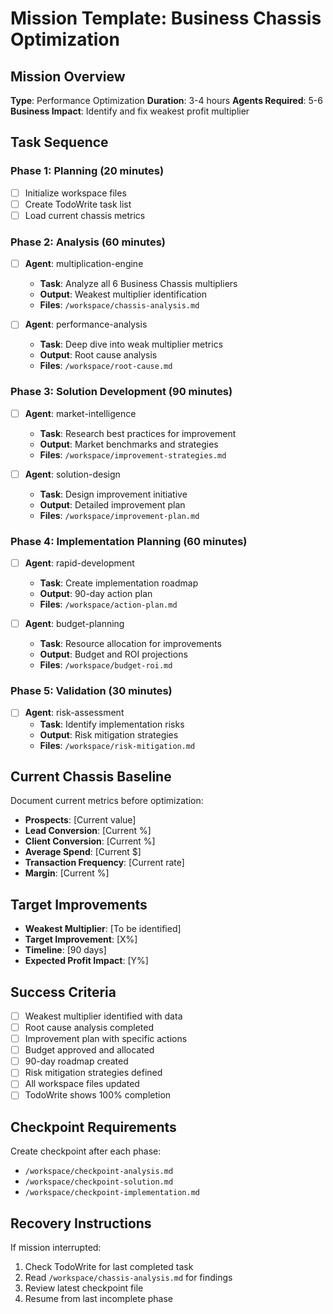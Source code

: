 # Mission Template: Business Chassis Optimization

## Mission Overview
**Type**: Performance Optimization
**Duration**: 3-4 hours
**Agents Required**: 5-6
**Business Impact**: Identify and fix weakest profit multiplier

## Task Sequence

### Phase 1: Planning (20 minutes)
- [ ] Initialize workspace files
- [ ] Create TodoWrite task list
- [ ] Load current chassis metrics

### Phase 2: Analysis (60 minutes)
- [ ] **Agent**: multiplication-engine
  - **Task**: Analyze all 6 Business Chassis multipliers
  - **Output**: Weakest multiplier identification
  - **Files**: `/workspace/chassis-analysis.md`

- [ ] **Agent**: performance-analysis
  - **Task**: Deep dive into weak multiplier metrics
  - **Output**: Root cause analysis
  - **Files**: `/workspace/root-cause.md`

### Phase 3: Solution Development (90 minutes)
- [ ] **Agent**: market-intelligence
  - **Task**: Research best practices for improvement
  - **Output**: Market benchmarks and strategies
  - **Files**: `/workspace/improvement-strategies.md`

- [ ] **Agent**: solution-design
  - **Task**: Design improvement initiative
  - **Output**: Detailed improvement plan
  - **Files**: `/workspace/improvement-plan.md`

### Phase 4: Implementation Planning (60 minutes)
- [ ] **Agent**: rapid-development
  - **Task**: Create implementation roadmap
  - **Output**: 90-day action plan
  - **Files**: `/workspace/action-plan.md`

- [ ] **Agent**: budget-planning
  - **Task**: Resource allocation for improvements
  - **Output**: Budget and ROI projections
  - **Files**: `/workspace/budget-roi.md`

### Phase 5: Validation (30 minutes)
- [ ] **Agent**: risk-assessment
  - **Task**: Identify implementation risks
  - **Output**: Risk mitigation strategies
  - **Files**: `/workspace/risk-mitigation.md`

## Current Chassis Baseline
Document current metrics before optimization:
- **Prospects**: [Current value]
- **Lead Conversion**: [Current %]
- **Client Conversion**: [Current %]
- **Average Spend**: [Current $]
- **Transaction Frequency**: [Current rate]
- **Margin**: [Current %]

## Target Improvements
- **Weakest Multiplier**: [To be identified]
- **Target Improvement**: [X%]
- **Timeline**: [90 days]
- **Expected Profit Impact**: [Y%]

## Success Criteria
- [ ] Weakest multiplier identified with data
- [ ] Root cause analysis completed
- [ ] Improvement plan with specific actions
- [ ] Budget approved and allocated
- [ ] 90-day roadmap created
- [ ] Risk mitigation strategies defined
- [ ] All workspace files updated
- [ ] TodoWrite shows 100% completion

## Checkpoint Requirements
Create checkpoint after each phase:
- `/workspace/checkpoint-analysis.md`
- `/workspace/checkpoint-solution.md`
- `/workspace/checkpoint-implementation.md`

## Recovery Instructions
If mission interrupted:
1. Check TodoWrite for last completed task
2. Read `/workspace/chassis-analysis.md` for findings
3. Review latest checkpoint file
4. Resume from last incomplete phase